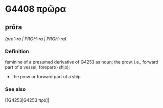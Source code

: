 # G4408 πρῶρα

## prōra

_(pro'-ra | PROH-ra | PROH-ra)_

### Definition

feminine of a presumed derivative of G4253 as noun; the prow, i.e., forward part of a vessel; forepart(-ship); 

- the prow or forward part of a ship

### See also

[[G4253|G4253 πρό]]

